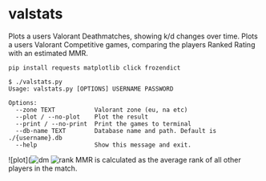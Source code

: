 # valstats
Plots a users Valorant Deathmatches, showing k/d changes over time.
Plots a users Valorant Competitive games, comparing the players Ranked Rating with an estimated MMR.

```pip install requests matplotlib click frozendict```

```
$ ./valstats.py
Usage: valstats.py [OPTIONS] USERNAME PASSWORD

Options:
  --zone TEXT           Valorant zone (eu, na etc)
  --plot / --no-plot    Plot the result
  --print / --no-print  Print the games to terminal
  --db-name TEXT        Database name and path. Default is ./{username}.db
  --help                Show this message and exit.
```
![plot](![dm](https://user-images.githubusercontent.com/36073835/133110518-55bcd05b-28e4-4118-a248-c5fcd2e78c96.png)
![rank](https://user-images.githubusercontent.com/36073835/133110547-b9913a40-f3f4-4f55-9fc5-1247fd8dec9c.png)
MMR is calculated as the average rank of all other players in the match.


